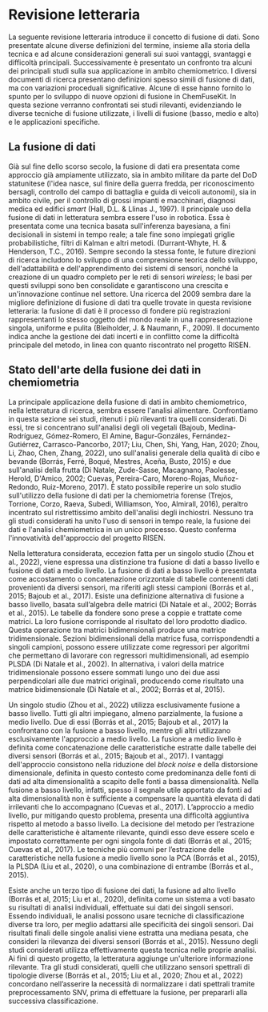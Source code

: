 # Revisione letteraria

La seguente revisione letteraria introduce il concetto di fusione di dati. Sono presentate alcune diverse definizioni del termine, insieme alla storia della tecnica e ad alcune considerazioni generali sui suoi vantaggi, svantaggi e difficoltà principali. Successivamente è presentato un confronto tra alcuni dei principali studi sulla sua applicazione in ambito chemiometrico. I diversi documenti di ricerca presentano definizioni spesso simili di fusione di dati, ma con variazioni proceduali significative. Alcune di esse hanno fornito lo spunto per lo sviluppo di nuove opzioni di fusione in ChemFuseKit. In questa sezione verranno confrontati sei studi rilevanti, evidenziando le diverse tecniche di fusione utilizzate, i livelli di fusione (basso, medio e alto) e le applicazioni specifiche.

## La fusione di dati

Già sul fine dello scorso secolo, la fusione di dati era presentata come approccio già ampiamente utilizzato, sia in ambito militare da parte del DoD statunitese (l'idea nasce, sul finire della guerra fredda, per riconoscimento bersagli, controllo del campo di battaglia e guida di veicoli autonomi), sia in ambito civile, per il controllo di grossi impianti e macchinari, diagnosi medica ed edifici *smart* (Hall, D.L. & Llinas J., 1997). Il principale uso della fusione di dati in letteratura sembra essere l'uso in robotica. Essa è presentata come una tecnica basata sull'inferenza bayesiana, a fini decisionali in sistemi in tempo reale; a tale fine sono impiegati griglie probabilistiche, filtri di Kalman e altri metodi. (Durrant-Whyte, H. & Henderson, T.C., 2016). Sempre secondo la stessa fonte, le future direzioni di ricerca includono lo sviluppo di una comprensione teorica dello sviluppo, dell'adattabilità e dell'apprendimento dei sistemi di sensori, nonché la creazione di un quadro completo per le reti di sensori *wireless*; le basi per questi sviluppi sono ben consolidate e garantiscono una crescita e un'innovazione continue nel settore. Una ricerca del 2009 sembra dare la migliore definizione di fusione di dati tra quelle trovate in questa revisione letteraria: la fusione di dati è il processo di fondere più registrazioni rappresentanti lo stesso oggetto del mondo reale in una rappresentazione singola, uniforme e pulita (Bleiholder, J. & Naumann, F., 2009). Il documento indica anche la gestione dei dati incerti e in conflitto come la difficoltà principale del metodo, in linea con quanto riscontrato nel progetto RISEN.

## Stato dell'arte della fusione dei dati in chemiometria

La principale applicazione della fusione di dati in ambito chemiometrico, nella letteratura di ricerca, sembra essere l'analisi alimentare. Confrontiamo in questa sezione sei studi, ritenuti i più rilevanti tra quelli considerati. Di essi, tre si concentrano sull'analisi degli oli vegetali (Bajoub, Medina-Rodríguez, Gómez-Romero, El Amine, Bagur-Gonzáles, Fernández-Gutiérrez, Carrasco-Pancorbo, 2017; Liu, Chen, Shi, Yang, Han, 2020; Zhou, Li, Zhao, Chen, Zhang, 2022), uno sull'analisi generale della qualità di cibo e bevande (Borrás, Ferré, Boqué, Mestres, Aceña, Busto, 2015) e due sull'analisi della frutta (Di Natale, Zude-Sasse, Macagnano, Paolesse, Herold, D'Amico, 2002; Cuevas, Pereira-Caro, Moreno-Rojas, Muñoz-Redondo, Ruiz-Moreno, 2017). È stato possibile reperire un solo studio sull'utilizzo della fusione di dati per la chemiometria forense (Trejos, Torrione, Corzo, Raeva, Subedi, Williamson, Yoo, Almirall, 2016), peraltro incentrato sul ristrettissimo ambito dell'analisi degli inchiostri. Nessuno tra gli studi considerati ha unito l'uso di sensori in tempo reale, la fusione dei dati e l'analisi chemiometrica in un unico processo. Questo conferma l'innovatività dell'approccio del progetto RISEN.

Nella letteratura considerata, eccezion fatta per un singolo studio (Zhou et al., 2022), viene espressa una distinzione tra fusione di dati a basso livello e fusione di dati a medio livello. La fusione di dati a basso livello è presentata come accostamento o concatenazione orizzontale di tabelle contenenti dati provenienti da diversi sensori, ma riferiti agli stessi campioni (Borrás et al., 2015; Bajoub et al., 2017). Esiste una definizione alternativa di fusione a basso livello, basata sull’algebra delle matrici (Di Natale et al., 2002; Borrás et al., 2015). Le tabelle da fondere sono prese a coppie e trattate come matrici. La loro fusione corrisponde al risultato del loro prodotto diadico. Questa operazione tra matrici bidimensionali produce una matrice tridimensionale. Sezioni bidimensionali della matrice fusa, corrispondendti a singoli campioni, possono essere utilizzate come regressori per algoritmi che permettano di lavorare con regressori multidimensionali, ad esempio PLSDA (Di Natale et al., 2002). In alternativa, i valori della matrice tridimensionale possono essere sommati lungo uno dei due assi perpendicolari alle due matrici originali, producendo come risultato una matrice bidimensionale (Di Natale et al., 2002; Borrás et al, 2015).

Un singolo studio (Zhou et al., 2022) utilizza esclusivamente fusione a basso livello. Tutti gli altri impiegano, almeno parzialmente, la fusione a medio livello. Due di essi (Borrás et al., 2015; Bajoub et al., 2017) la confrontano con la fusione a basso livello, mentre gli altri utilizzano esclusivamente l'approccio a medio livello. La fusione a medio livello è definita come concatenazione delle caratteristiche estratte dalle tabelle dei diversi sensori (Borrás et al., 2015; Bajoub et al., 2017). I vantaggi dell'approccio consistono nella riduzione del *block noise* e della distorsione dimensionale, definita in questo contesto come predominanza delle fonti di dati ad alta dimensionalità a scapito delle fonti a bassa dimensionalità. Nella fusione a basso livello, infatti, spesso il segnale utile apportato da fonti ad alta dimensionalità non è sufficiente a compensare la quantità elevata di dati irrilevanti che lo accompagnano (Cuevas et al., 2017). L’approccio a medio livello, pur mitigando questo problema, presenta una difficoltà aggiuntiva rispetto al metodo a basso livello. La decisione del metodo per l’estrazione delle caratteristiche è altamente rilevante, quindi esso deve essere scelo e impostato correttamente per ogni singola fonte di dati (Borrás et al., 2015; Cuevas et al., 2017). Le tecniche più comuni per l’estrazione delle caratteristiche nella fusione a medio livello sono la PCA (Borrás et al., 2015), la PLSDA (Liu et al., 2020), o una combinazione di entrambe (Borrás et al., 2015).

Esiste anche un terzo tipo di fusione dei dati, la fusione ad alto livello (Borrás et al, 2015; Liu et al., 2020), definita come un sistema a voti basato su risultati di analisi individuali, effettuate sui dati dei singoli sensori. Essendo individuali, le analisi possono usare tecniche di classificazione diverse tra loro, per meglio adattarsi alle specificità dei singoli sensori. Dai risultati finali delle singole analisi viene estratta una mediana pesata, che consideri la rilevanza dei diversi sensori (Borrás et al., 2015). Nessuno degli studi considerati utilizza effettivamente questa tecnica nelle proprie analisi. Ai fini di questo progetto, la letteratura aggiunge un'ulteriore informazione rilevante. Tra gli studi considerati, quelli che utilizzano sensori spettrali di tipologie diverse (Borrás et al., 2015; Liu et al., 2020; Zhou et al., 2022) concordano nell’asserire la necessità di normalizzare i dati spettrali tramite preprocessamento SNV, prima di effettuare la fusione, per prepararli alla successiva classificazione.


